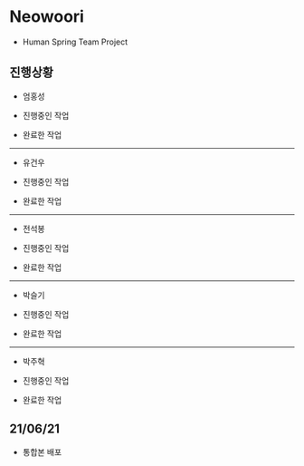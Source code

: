 # Neowoori
* Human Spring Team Project

## 진행상황
* 엄홍성
- 진행중인 작업

+ 완료한 작업


***
* 유건우
- 진행중인 작업

+ 완료한 작업


***
* 전석봉
- 진행중인 작업

+ 완료한 작업


***
* 박슬기
- 진행중인 작업

+ 완료한 작업


***
* 박주혁
- 진행중인 작업

+ 완료한 작업



## 21/06/21
+ 통합본 배포
